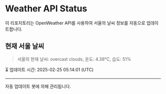 
# Weather API Status

이 리포지토리는 OpenWeather API를 사용하여 서울의 날씨 정보를 자동으로 업데이트합니다.

## 현재 서울 날씨
> 서울의 현재 날씨: overcast clouds, 온도: 4.38°C, 습도: 51%

⏳ 업데이트 시간: 2025-02-25 05:14:01 (UTC)

---
자동 업데이트 봇에 의해 관리됩니다.
